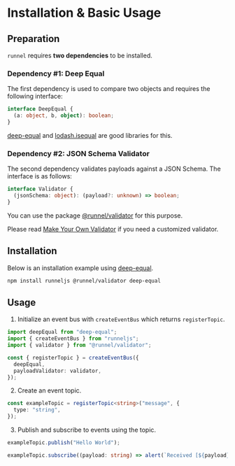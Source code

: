 # Installation & Basic Usage

## Preparation

`runnel` requires **two dependencies** to be installed.

### Dependency #1: Deep Equal

The first dependency is used to compare two objects and requires the following interface:

```ts
interface DeepEqual {
  (a: object, b, object): boolean;
}
```

[deep-equal](https://www.npmjs.com/package/deep-equal) and [lodash.isequal](https://www.npmjs.com/package/lodash.isequal) are good libraries for this.

### Dependency #2: JSON Schema Validator

The second dependency validates payloads against a JSON Schema. The interface is as follows:

```ts
interface Validator {
  (jsonSchema: object): (payload?: unknown) => boolean;
}
```

You can use the package [@runnel/validator](https://www.npmjs.com/package/@runnel/validator) for this purpose.

Please read [Make Your Own Validator](../libraries/make-your-own.md#validator) if you need a customized validator.

## Installation

Below is an installation example using [deep-equal](https://www.npmjs.com/package/deep-equal).

```sh
npm install runneljs @runnel/validator deep-equal
```

## Usage

1. Initialize an event bus with `createEventBus` which returns `registerTopic`.

```ts
import deepEqual from "deep-equal";
import { createEventBus } from "runneljs";
import { validator } from "@runnel/validator";

const { registerTopic } = createEventBus({
  deepEqual,
  payloadValidator: validator,
});
```

2. Create an event topic.

```ts
const exampleTopic = registerTopic<string>("message", {
  type: "string",
});
```

3. Publish and subscribe to events using the topic.

```ts
exampleTopic.publish("Hello World");
```

```ts
exampleTopic.subscribe((payload: string) => alert(`Received [${payload}]`));
```
